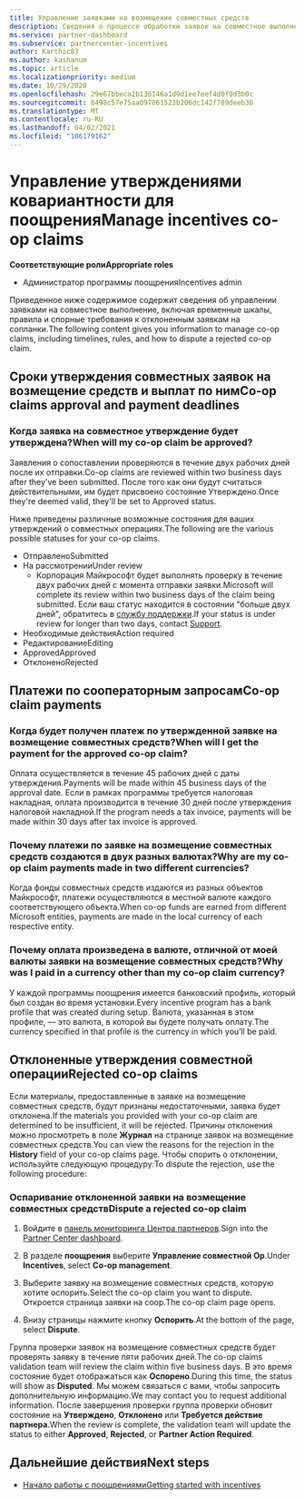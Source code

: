 ```yaml
---
title: Управление заявками на возмещение совместных средств
description: Сведения о процессе обработки заявок на совместное выполнение, включая крайние сроки, проблемы с валютой и спорные вопросы об отклоненных заявках на совместное выполнение.
ms.service: partner-dashboard
ms.subservice: partnercenter-incentives
author: Karthic83
ms.author: kashanum
ms.topic: article
ms.localizationpriority: medium
ms.date: 10/29/2020
ms.openlocfilehash: 29e67bbeca2b136146a1d9d1ee7eef4d0f9d3b0c
ms.sourcegitcommit: 6498c57e75aa097861523b206dc142f789deeb36
ms.translationtype: MT
ms.contentlocale: ru-RU
ms.lasthandoff: 04/02/2021
ms.locfileid: "106179162"
---
```

# <a name="manage-incentives-co-op-claims"></a><span data-ttu-id="51ae2-103">Управление утверждениями ковариантности для поощрения</span><span class="sxs-lookup"><span data-stu-id="51ae2-103">Manage incentives co-op claims</span></span>

<span data-ttu-id="51ae2-104">**Соответствующие роли**</span><span class="sxs-lookup"><span data-stu-id="51ae2-104">**Appropriate roles**</span></span>

- <span data-ttu-id="51ae2-105">Администратор программы поощрения</span><span class="sxs-lookup"><span data-stu-id="51ae2-105">Incentives admin</span></span>

<span data-ttu-id="51ae2-106">Приведенное ниже содержимое содержит сведения об управлении заявками на совместное выполнение, включая временные шкалы, правила и спорные требования к отклоненным заявкам на сопланки.</span><span class="sxs-lookup"><span data-stu-id="51ae2-106">The following content gives you information to manage co-op claims, including timelines, rules, and how to dispute a rejected co-op claim.</span></span>

## <a name="co-op-claims-approval-and-payment-deadlines"></a><span data-ttu-id="51ae2-107">Сроки утверждения совместных заявок на возмещение средств и выплат по ним</span><span class="sxs-lookup"><span data-stu-id="51ae2-107">Co-op claims approval and payment deadlines</span></span>

### <a name="when-will-my-co-op-claim-be-approved"></a><span data-ttu-id="51ae2-108">Когда заявка на совместное утверждение будет утверждена?</span><span class="sxs-lookup"><span data-stu-id="51ae2-108">When will my co-op claim be approved?</span></span>

<span data-ttu-id="51ae2-109">Заявления о сопоставлении проверяются в течение двух рабочих дней после их отправки.</span><span class="sxs-lookup"><span data-stu-id="51ae2-109">Co-op claims are reviewed within two business days after they've been submitted.</span></span> <span data-ttu-id="51ae2-110">После того как они будут считаться действительными, им будет присвоено состояние Утверждено.</span><span class="sxs-lookup"><span data-stu-id="51ae2-110">Once they're deemed valid, they'll be set to Approved status.</span></span>  

<span data-ttu-id="51ae2-111">Ниже приведены различные возможные состояния для ваших утверждений о совместных операциях.</span><span class="sxs-lookup"><span data-stu-id="51ae2-111">The following are the various possible statuses for your co-op claims.</span></span>

- <span data-ttu-id="51ae2-112">Отправлено</span><span class="sxs-lookup"><span data-stu-id="51ae2-112">Submitted</span></span>
- <span data-ttu-id="51ae2-113">На рассмотрении</span><span class="sxs-lookup"><span data-stu-id="51ae2-113">Under review</span></span>
  - <span data-ttu-id="51ae2-114">Корпорация Майкрософт будет выполнять проверку в течение двух рабочих дней с момента отправки заявки.</span><span class="sxs-lookup"><span data-stu-id="51ae2-114">Microsoft will complete its review within two business days of the claim being submitted.</span></span> <span data-ttu-id="51ae2-115">Если ваш статус находится в состоянии "больше двух дней", обратитесь в [службу поддержки](https://partner.microsoft.com/dashboard/support/incentives/servicerequests?category=incentives).</span><span class="sxs-lookup"><span data-stu-id="51ae2-115">If your status is under review for longer than two days, contact [Support](https://partner.microsoft.com/dashboard/support/incentives/servicerequests?category=incentives).</span></span>
- <span data-ttu-id="51ae2-116">Необходимые действия</span><span class="sxs-lookup"><span data-stu-id="51ae2-116">Action required</span></span>
- <span data-ttu-id="51ae2-117">Редактирование</span><span class="sxs-lookup"><span data-stu-id="51ae2-117">Editing</span></span>
- <span data-ttu-id="51ae2-118">Approved</span><span class="sxs-lookup"><span data-stu-id="51ae2-118">Approved</span></span>
- <span data-ttu-id="51ae2-119">Отклонено</span><span class="sxs-lookup"><span data-stu-id="51ae2-119">Rejected</span></span>

## <a name="co-op-claim-payments"></a><span data-ttu-id="51ae2-120">Платежи по сооператорным запросам</span><span class="sxs-lookup"><span data-stu-id="51ae2-120">Co-op claim payments</span></span>

### <a name="when-will-i-get-the-payment-for-the-approved-co-op-claim"></a><span data-ttu-id="51ae2-121">Когда будет получен платеж по утвержденной заявке на возмещение совместных средств?</span><span class="sxs-lookup"><span data-stu-id="51ae2-121">When will I get the payment for the approved co-op claim?</span></span>

<span data-ttu-id="51ae2-122">Оплата осуществляется в течение 45 рабочих дней с даты утверждения.</span><span class="sxs-lookup"><span data-stu-id="51ae2-122">Payments will be made within 45 business days of the approval date.</span></span> <span data-ttu-id="51ae2-123">Если в рамках программы требуется налоговая накладная, оплата производится в течение 30 дней после утверждения налоговой накладной.</span><span class="sxs-lookup"><span data-stu-id="51ae2-123">If the program needs a tax invoice, payments will be made within 30 days after tax invoice is approved.</span></span>

### <a name="why-are-my-co-op-claim-payments-made-in-two-different-currencies"></a><span data-ttu-id="51ae2-124">Почему платежи по заявке на возмещение совместных средств создаются в двух разных валютах?</span><span class="sxs-lookup"><span data-stu-id="51ae2-124">Why are my co-op claim payments made in two different currencies?</span></span>

<span data-ttu-id="51ae2-125">Когда фонды совместных средств издаются из разных объектов Майкрософт, платежи осуществляются в местной валюте каждого соответствующего объекта.</span><span class="sxs-lookup"><span data-stu-id="51ae2-125">When co-op funds are earned from different Microsoft entities, payments are made in the local currency of each respective entity.</span></span>  

### <a name="why-was-i-paid-in-a-currency-other-than-my-co-op-claim-currency"></a><span data-ttu-id="51ae2-126">Почему оплата произведена в валюте, отличной от моей валюты заявки на возмещение совместных средств?</span><span class="sxs-lookup"><span data-stu-id="51ae2-126">Why was I paid in a currency other than my co-op claim currency?</span></span>

<span data-ttu-id="51ae2-127">У каждой программы поощрения имеется банковский профиль, который был создан во время установки.</span><span class="sxs-lookup"><span data-stu-id="51ae2-127">Every incentive program has a bank profile that was created during setup.</span></span> <span data-ttu-id="51ae2-128">Валюта, указанная в этом профиле, — это валюта, в которой вы будете получать оплату.</span><span class="sxs-lookup"><span data-stu-id="51ae2-128">The currency specified in that profile is the currency in which you’ll be paid.</span></span>

## <a name="rejected-co-op-claims"></a><span data-ttu-id="51ae2-129">Отклоненные утверждения совместной операции</span><span class="sxs-lookup"><span data-stu-id="51ae2-129">Rejected co-op claims</span></span>

<span data-ttu-id="51ae2-130">Если материалы, предоставленные в заявке на возмещение совместных средств, будут признаны недостаточными, заявка будет отклонена.</span><span class="sxs-lookup"><span data-stu-id="51ae2-130">If the materials you provided with your co-op claim are determined to be insufficient, it will be rejected.</span></span> <span data-ttu-id="51ae2-131">Причины отклонения можно просмотреть в поле **Журнал** на странице заявок на возмещение совместных средств.</span><span class="sxs-lookup"><span data-stu-id="51ae2-131">You can view the reasons for the rejection in the **History** field of your co-op claims page.</span></span> <span data-ttu-id="51ae2-132">Чтобы спорить о отклонении, используйте следующую процедуру:</span><span class="sxs-lookup"><span data-stu-id="51ae2-132">To dispute the rejection, use the following procedure:</span></span>

### <a name="dispute-a-rejected-co-op-claim"></a><span data-ttu-id="51ae2-133">Оспаривание отклоненной заявки на возмещение совместных средств</span><span class="sxs-lookup"><span data-stu-id="51ae2-133">Dispute a rejected co-op claim</span></span>

1. <span data-ttu-id="51ae2-134">Войдите в [панель мониторинга Центра партнеров](https://partner.microsoft.com/dashboard/).</span><span class="sxs-lookup"><span data-stu-id="51ae2-134">Sign into the [Partner Center dashboard](https://partner.microsoft.com/dashboard/).</span></span>

2. <span data-ttu-id="51ae2-135">В разделе **поощрения** выберите **Управление совместной Op**.</span><span class="sxs-lookup"><span data-stu-id="51ae2-135">Under **Incentives**, select **Co-op management**.</span></span>

3. <span data-ttu-id="51ae2-136">Выберите заявку на возмещение совместных средств, которую хотите оспорить.</span><span class="sxs-lookup"><span data-stu-id="51ae2-136">Select the co-op claim you want to dispute.</span></span> <span data-ttu-id="51ae2-137">Откроется страница заявки на соop.</span><span class="sxs-lookup"><span data-stu-id="51ae2-137">The co-op claim page opens.</span></span>

4. <span data-ttu-id="51ae2-138">Внизу страницы нажмите кнопку **Оспорить**.</span><span class="sxs-lookup"><span data-stu-id="51ae2-138">At the bottom of the page, select **Dispute**.</span></span>

<span data-ttu-id="51ae2-139">Группа проверки заявок на возмещение совместных средств будет проверять заявку в течение пяти рабочих дней.</span><span class="sxs-lookup"><span data-stu-id="51ae2-139">The co-op claims validation team will review the claim within five business days.</span></span> <span data-ttu-id="51ae2-140">В это время состояние будет отображаться как **Оспорено**.</span><span class="sxs-lookup"><span data-stu-id="51ae2-140">During this time, the status will show as **Disputed**.</span></span> <span data-ttu-id="51ae2-141">Мы можем связаться с вами, чтобы запросить дополнительную информацию.</span><span class="sxs-lookup"><span data-stu-id="51ae2-141">We may contact you to request additional information.</span></span> <span data-ttu-id="51ae2-142">После завершения проверки группа проверки обновит состояние на **Утверждено**, **Отклонено** или **Требуется действие партнера**.</span><span class="sxs-lookup"><span data-stu-id="51ae2-142">When the review is complete, the validation team will update the status to either **Approved**, **Rejected**, or **Partner Action Required**.</span></span>

## <a name="next-steps"></a><span data-ttu-id="51ae2-143">Дальнейшие действия</span><span class="sxs-lookup"><span data-stu-id="51ae2-143">Next steps</span></span>

- [<span data-ttu-id="51ae2-144">Начало работы с поощрениями</span><span class="sxs-lookup"><span data-stu-id="51ae2-144">Getting started with incentives</span></span>](incentives-get-started-intro.md)
